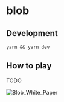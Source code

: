 # blob

## Development

```
yarn && yarn dev
```

## How to play

TODO



![Blob_White_Paper](https://user-images.githubusercontent.com/14039116/169514693-fb8a2374-f4dc-4a79-9b6f-7166f72cb919.png)

